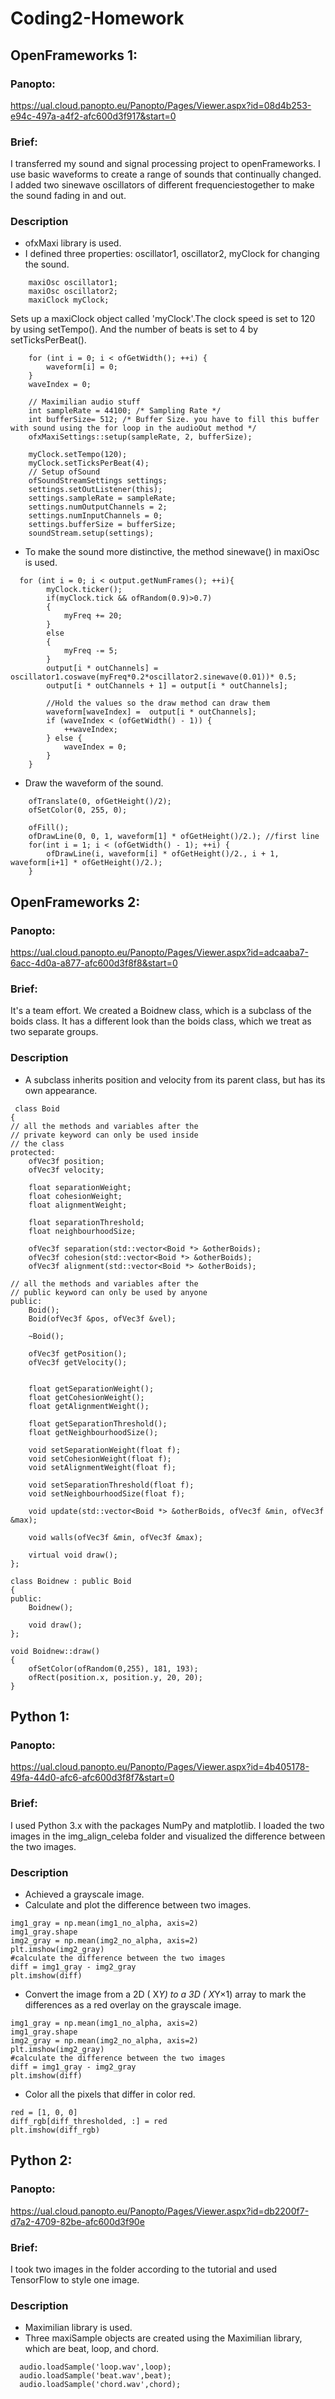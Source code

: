 # Coding2-Homework

## OpenFrameworks 1: 
### Panopto:
https://ual.cloud.panopto.eu/Panopto/Pages/Viewer.aspx?id=08d4b253-e94c-497a-a4f2-afc600d3f917&start=0

### Brief: 
I transferred my sound and signal processing project to openFrameworks. I use basic waveforms to create a range of sounds that continually changed. I added two sinewave oscillators of different frequenciestogether to make the sound fading in and out.
### Description
* ofxMaxi library is used.
* I defined three properties: oscillator1, oscillator2, myClock for changing the sound. 
```
    maxiOsc oscillator1;
    maxiOsc oscillator2;
    maxiClock myClock;
```
Sets up a maxiClock object called 'myClock'.The clock speed is set to 120 by using setTempo(). And the number of beats is set to 4 by setTicksPerBeat().
```
    for (int i = 0; i < ofGetWidth(); ++i) {
        waveform[i] = 0;
    }
    waveIndex = 0;
    
    // Maximilian audio stuff
    int sampleRate = 44100; /* Sampling Rate */
    int bufferSize= 512; /* Buffer Size. you have to fill this buffer with sound using the for loop in the audioOut method */
    ofxMaxiSettings::setup(sampleRate, 2, bufferSize);
    
    myClock.setTempo(120);
    myClock.setTicksPerBeat(4);
    // Setup ofSound
    ofSoundStreamSettings settings;
    settings.setOutListener(this);
    settings.sampleRate = sampleRate;
    settings.numOutputChannels = 2;
    settings.numInputChannels = 0;
    settings.bufferSize = bufferSize;
    soundStream.setup(settings);

```
* To make the sound more distinctive, the method sinewave() in maxiOsc is used. 
```
  for (int i = 0; i < output.getNumFrames(); ++i){
        myClock.ticker();
        if(myClock.tick && ofRandom(0.9)>0.7)
        {
            myFreq += 20;
        }
        else
        {
            myFreq -= 5;
        }
        output[i * outChannels] = oscillator1.coswave(myFreq*0.2*oscillator2.sinewave(0.01))* 0.5;
        output[i * outChannels + 1] = output[i * outChannels];
        
        //Hold the values so the draw method can draw them
        waveform[waveIndex] =  output[i * outChannels];
        if (waveIndex < (ofGetWidth() - 1)) {
            ++waveIndex;
        } else {
            waveIndex = 0;
        }
    }
```
*  Draw the waveform of the sound.
```
    ofTranslate(0, ofGetHeight()/2);
    ofSetColor(0, 255, 0);
    
    ofFill();
    ofDrawLine(0, 0, 1, waveform[1] * ofGetHeight()/2.); //first line
    for(int i = 1; i < (ofGetWidth() - 1); ++i) {
        ofDrawLine(i, waveform[i] * ofGetHeight()/2., i + 1, waveform[i+1] * ofGetHeight()/2.);
    }
```

## OpenFrameworks 2:
### Panopto:
https://ual.cloud.panopto.eu/Panopto/Pages/Viewer.aspx?id=adcaaba7-6acc-4d0a-a877-afc600d3f8f8&start=0
### Brief: 
It's a team effort. We created a Boidnew class, which is a subclass of the boids class. It has a different look than the boids class, which we treat as two separate groups.
### Description
* A subclass inherits position and velocity from its parent class, but has its own appearance.
```
 class Boid
{
// all the methods and variables after the
// private keyword can only be used inside
// the class
protected:
	ofVec3f position;
	ofVec3f velocity;
	
	float separationWeight;
	float cohesionWeight;
	float alignmentWeight;
	
	float separationThreshold;
	float neighbourhoodSize;
	
	ofVec3f separation(std::vector<Boid *> &otherBoids);
	ofVec3f cohesion(std::vector<Boid *> &otherBoids);
	ofVec3f alignment(std::vector<Boid *> &otherBoids);
	
// all the methods and variables after the
// public keyword can only be used by anyone
public:	
	Boid();
	Boid(ofVec3f &pos, ofVec3f &vel);
	
	~Boid();
	
	ofVec3f getPosition();
	ofVec3f getVelocity();
	
	
	float getSeparationWeight();
	float getCohesionWeight();
	float getAlignmentWeight();
	
	float getSeparationThreshold();
	float getNeighbourhoodSize();
	
	void setSeparationWeight(float f);
	void setCohesionWeight(float f);
	void setAlignmentWeight(float f);
	
	void setSeparationThreshold(float f);
	void setNeighbourhoodSize(float f);
	
	void update(std::vector<Boid *> &otherBoids, ofVec3f &min, ofVec3f &max);
	
	void walls(ofVec3f &min, ofVec3f &max);
	
	virtual void draw();
};
```
```
class Boidnew : public Boid
{
public:
	Boidnew();

	void draw();
};
```
```
void Boidnew::draw()
{
	ofSetColor(ofRandom(0,255), 181, 193);
	ofRect(position.x, position.y, 20, 20);
}

```

## Python 1: 
### Panopto:
https://ual.cloud.panopto.eu/Panopto/Pages/Viewer.aspx?id=4b405178-49fa-44d0-afc6-afc600d3f8f7&start=0

### Brief: 
I used Python 3.x with the packages NumPy and matplotlib. I loaded the two images in the img_align_celeba folder and visualized the difference between the two images.
### Description
* Achieved a grayscale image.
* Calculate and plot the difference between two images.
```
img1_gray = np.mean(img1_no_alpha, axis=2)
img1_gray.shape
img2_gray = np.mean(img2_no_alpha, axis=2)
plt.imshow(img2_gray)
#calculate the difference between the two images
diff = img1_gray - img2_gray
plt.imshow(diff)
```
* Convert the image from a 2D ( X*Y) to a 3D ( X*Y×1) array to mark the differences as a red overlay on the grayscale image.
```
img1_gray = np.mean(img1_no_alpha, axis=2)
img1_gray.shape
img2_gray = np.mean(img2_no_alpha, axis=2)
plt.imshow(img2_gray)
#calculate the difference between the two images
diff = img1_gray - img2_gray
plt.imshow(diff)
```
* Color all the pixels that differ in color red.
```
red = [1, 0, 0]
diff_rgb[diff_thresholded, :] = red
plt.imshow(diff_rgb)
```
## Python 2:
### Panopto:
https://ual.cloud.panopto.eu/Panopto/Pages/Viewer.aspx?id=db2200f7-d7a2-4709-82be-afc600d3f90e

### Brief: 
I took two images in the folder according to the tutorial and used TensorFlow to style one image.
### Description
* Maximilian library is used.
* Three maxiSample objects are created using the Maximilian library, which are beat, loop, and chord. 
```
  audio.loadSample('loop.wav',loop);
  audio.loadSample('beat.wav',beat);
  audio.loadSample('chord.wav',chord);
```
